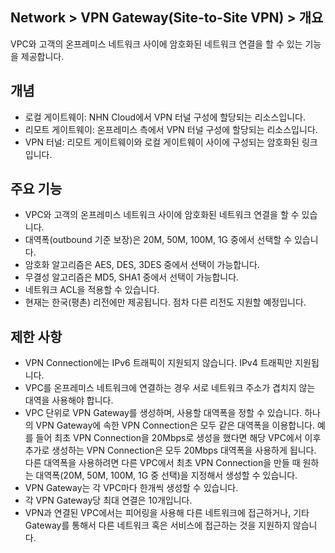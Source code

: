 ## Network > VPN Gateway(Site-to-Site VPN) > 개요

VPC와 고객의 온프레미스 네트워크 사이에 암호화된 네트워크 연결을 할 수 있는 기능을 제공합니다.

## 개념

* 로컬 게이트웨이: NHN Cloud에서 VPN 터널 구성에 할당되는 리소스입니다.
* 리모트 게이트웨이: 온프레미스 측에서 VPN 터널 구성에 할당되는 리소스입니다.
* VPN 터널: 리모트 게이트웨이와 로컬 게이트웨이 사이에 구성되는 암호화된 링크입니다.

## 주요 기능

* VPC와 고객의 온프레미스 네트워크 사이에 암호화된 네트워크 연결을 할 수 있습니다.
* 대역폭(outbound 기준 보장)은 20M, 50M, 100M, 1G 중에서 선택할 수 있습니다.
* 암호화 알고리즘은 AES, DES, 3DES 중에서 선택이 가능합니다.
* 무결성 알고리즘은 MD5, SHA1 중에서 선택이 가능합니다.
* 네트워크 ACL을 적용할 수 있습니다.
* 현재는 한국(평촌) 리전에만 제공됩니다. 점차 다른 리전도 지원할 예정입니다.

## 제한 사항

* VPN Connection에는 IPv6 트래픽이 지원되지 않습니다. IPv4 트래픽만 지원됩니다.
* VPC를 온프레미스 네트워크에 연결하는 경우 서로 네트워크 주소가 겹치지 않는 대역을 사용해야 합니다.
* VPC 단위로 VPN Gateway를 생성하며, 사용할 대역폭을 정할 수 있습니다. 하나의 VPN Gateway에 속한 VPN Connection은 모두 같은 대역폭을 이용합니다. 예를 들어 최초 VPN Connection을 20Mbps로 생성을 했다면 해당 VPC에서 이후 추가로 생성하는 VPN Connection은 모두 20Mbps 대역폭을 사용하게 됩니다. 다른 대역폭을 사용하려면 다른 VPC에서 최초 VPN Connection을 만들 때 원하는 대역폭(20M, 50M, 100M, 1G 중 선택)을 지정해서 생성할 수 있습니다.
* VPN Gateway는 각 VPC마다 한개씩 생성할 수 있습니다.
* 각 VPN Gateway당 최대 연결은 10개입니다.
* VPN과 연결된 VPC에서는 피어링을 사용해 다른 네트워크에 접근하거나, 기타 Gateway를 통해서 다른 네트워크 혹은 서비스에 접근하는 것을 지원하지 않습니다.
